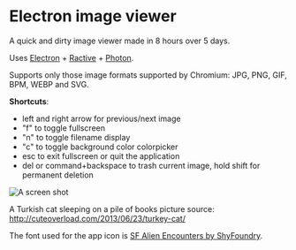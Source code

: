 # Electron image viewer

A quick and dirty image viewer made in 8 hours over 5 days.

Uses [Electron](https://github.com/electron/electron) + [Ractive](https://github.com/ractivejs/ractive) + [Photon](https://github.com/connors/photon/).

Supports only those image formats supported by Chromium: JPG, PNG, GIF, BPM, WEBP and SVG.

**Shortcuts**:
* left and right arrow for previous/next image
* "f" to toggle fullscreen
* "n" to toggle filename display
* "c" to toggle background color colorpicker
* esc to exit fullscreen or quit the application
* del or command+backspace to trash current image, hold shift for permanent deletion

![A screen shot](https://cloud.githubusercontent.com/assets/291348/19836170/9d499500-9e98-11e6-9252-7d68b27d5e2d.PNG)

A Turkish cat sleeping on a pile of books picture source: http://cuteoverload.com/2013/06/23/turkey-cat/

The font used for the app icon is [SF Alien Encounters by ShyFoundry](http://shyfoundry.com/fonts/shareware/sfalienenc.html).

